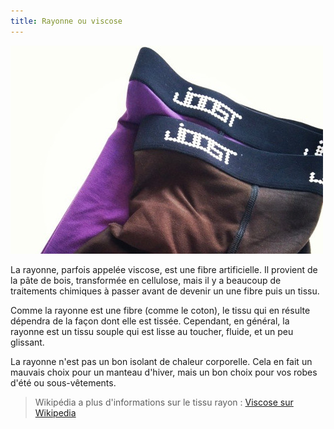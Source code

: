 ```yaml
---
title: Rayonne ou viscose
---
```


![J'utilise la rayonne pour mes sous-vêtements](rayon.jpg)

La rayonne, parfois appelée viscose, est une fibre artificielle. Il provient de la pâte de bois, transformée en cellulose, mais il y a beaucoup de traitements chimiques à passer avant de devenir un une fibre puis un tissu.

Comme la rayonne est une fibre (comme le coton), le tissu qui en résulte dépendra de la façon dont elle est tissée. Cependant, en général, la rayonne est un tissu souple qui est lisse au toucher, fluide, et un peu glissant.

La rayonne n'est pas un bon isolant de chaleur corporelle. Cela en fait un mauvais choix pour un manteau d'hiver, mais un bon choix pour vos robes d'été ou sous-vêtements.

> Wikipédia a plus d'informations sur le tissu rayon : [Viscose sur Wikipedia](https://fr.wikipedia.org/wiki/Viscose)
